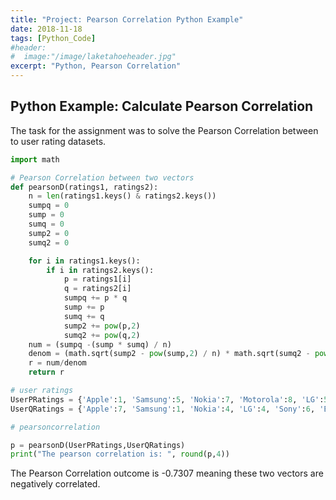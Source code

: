 ```yaml
---
title: "Project: Pearson Correlation Python Example"
date: 2018-11-18
tags: [Python_Code]
#header:
#  image:"/image/laketahoeheader.jpg"
excerpt: "Python, Pearson Correlation"
---
```

## Python Example: Calculate Pearson Correlation

The task for the assignment was to solve the Pearson Correlation between to user rating datasets.

```python
import math

# Pearson Correlation between two vectors
def pearsonD(ratings1, ratings2):
    n = len(ratings1.keys() & ratings2.keys())
    sumpq = 0
    sump = 0
    sumq = 0
    sump2 = 0
    sumq2 = 0

    for i in ratings1.keys():
        if i in ratings2.keys():
            p = ratings1[i]
            q = ratings2[i]
            sumpq += p * q
            sump += p
            sumq += q
            sump2 += pow(p,2)
            sumq2 += pow(q,2)
    num = (sumpq -(sump * sumq) / n)
    denom = (math.sqrt(sump2 - pow(sump,2) / n) * math.sqrt(sumq2 - pow(sumq,2) / n))
    r = num/denom
    return r

# user ratings    
UserPRatings = {'Apple':1, 'Samsung':5, 'Nokia':7, 'Motorola':8, 'LG':5, 'Sony':1, 'Blackberry':7}
UserQRatings = {'Apple':7, 'Samsung':1, 'Nokia':4, 'LG':4, 'Sony':6, 'Blackberry':3}

# pearsoncorrelation  

p = pearsonD(UserPRatings,UserQRatings)
print("The pearson correlation is: ", round(p,4))
```

The Pearson Correlation outcome is -0.7307 meaning these two vectors are negatively correlated.

